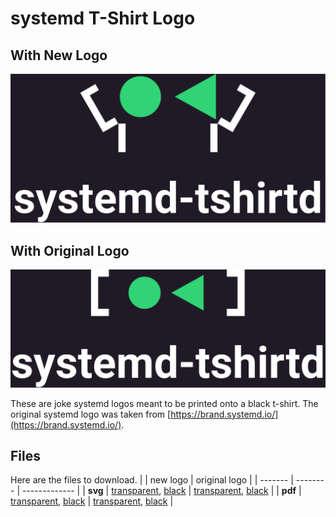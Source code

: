 # systemd T-Shirt Logo
## With New Logo
![preview of the print with new logo](./preview/tshirtd.newlogo.black.svg)
## With Original Logo
![preview of the print with original logo](./preview/tshirtd.origlogo.black.svg)

These are joke systemd logos meant to be printed onto a black t-shirt.
The original systemd logo was taken from [https://brand.systemd.io/](https://brand.systemd.io/).

## Files
Here are the files to download.
|         | new logo | original logo |
| ------- | -------- | ------------- |
| **svg** | [transparent](https://gitlab.com/BoostCookie/systemd-tshirtd/-/jobs/artifacts/main/raw/tshirtd.newlogo.transparent.svg?job=typst-compile), [black](https://gitlab.com/BoostCookie/systemd-tshirtd/-/jobs/artifacts/main/raw/tshirtd.newlogo.black.svg?job=typst-compile) | [transparent](https://gitlab.com/BoostCookie/systemd-tshirtd/-/jobs/artifacts/main/raw/tshirtd.origlogo.transparent.svg?job=typst-compile), [black](https://gitlab.com/BoostCookie/systemd-tshirtd/-/jobs/artifacts/main/raw/tshirtd.origlogo.black.svg?job=typst-compile) |
| **pdf** | [transparent](https://gitlab.com/BoostCookie/systemd-tshirtd/-/jobs/artifacts/main/raw/tshirtd.newlogo.transparent.pdf?job=typst-compile), [black](https://gitlab.com/BoostCookie/systemd-tshirtd/-/jobs/artifacts/main/raw/tshirtd.newlogo.black.pdf?job=typst-compile) | [transparent](https://gitlab.com/BoostCookie/systemd-tshirtd/-/jobs/artifacts/main/raw/tshirtd.origlogo.transparent.pdf?job=typst-compile), [black](https://gitlab.com/BoostCookie/systemd-tshirtd/-/jobs/artifacts/main/raw/tshirtd.origlogo.black.pdf?job=typst-compile) |
